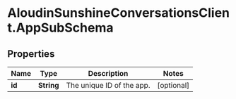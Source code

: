 # AloudinSunshineConversationsClient.AppSubSchema

## Properties

Name | Type | Description | Notes
------------ | ------------- | ------------- | -------------
**id** | **String** | The unique ID of the app. | [optional] 



